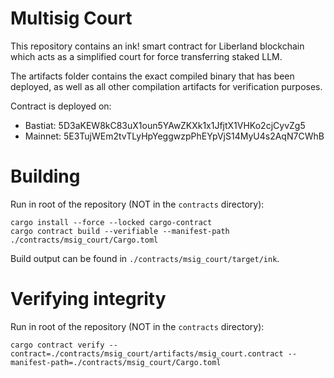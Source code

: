 # Multisig Court

This repository contains an ink! smart contract for Liberland blockchain which acts as a simplified court for force transferring staked LLM.

The artifacts folder contains the exact compiled binary that has been deployed, as well as all other compilation artifacts for verification purposes.

Contract is deployed on:
* Bastiat: 5D3aKEW8kC83uX1oun5YAwZKXk1x1JfjtX1VHKo2cjCyvZg5
* Mainnet: 5E3TujWEm2tvTLyHpYeggwzpPhEYpVjS14MyU4s2AqN7CWhB

# Building

Run in root of the repository (NOT in the `contracts` directory):
```
cargo install --force --locked cargo-contract
cargo contract build --verifiable --manifest-path ./contracts/msig_court/Cargo.toml
```

Build output can be found in `./contracts/msig_court/target/ink`.

# Verifying integrity

Run in root of the repository (NOT in the `contracts` directory):
```
cargo contract verify --contract=./contracts/msig_court/artifacts/msig_court.contract --manifest-path=./contracts/msig_court/Cargo.toml
```
